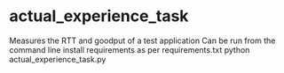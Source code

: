# actual_experience_task
Measures the RTT and goodput of a test application
Can be run from the command line
 install requirements as per requirements.txt
 python actual_experience_task.py
